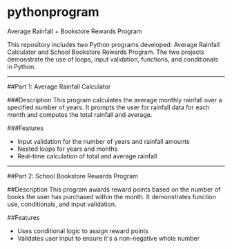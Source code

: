 # pythonprogram
Average Rainfall + Bookstore Rewards Program

This repository includes two Python programs developed: Average Rainfall Calculator and School Bookstore Rewards Program. The two projects demonstrate the use of loops, input validation, functions, and conditionals in Python.

---

##Part 1: Average Rainfall Calculator

###Description
This program calculates the average monthly rainfall over a specified number of years. It prompts the user for rainfall data for each month and computes the total rainfall and average.

###Features
- Input validation for the number of years and rainfall amounts
- Nested loops for years and months
- Real-time calculation of total and average rainfall

---

##Part 2: School Bookstore Rewards Program

##Description
This program awards reward points based on the number of books the user has purchased within the month. It demonstrates function use, conditionals, and input validation.

##Features
- Uses conditional logic to assign reward points
- Validates user input to ensure it's a non-negative whole number
